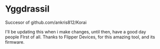 # Yggdrassil
Succesor of github.com/ankris812/Korai

I'll be updating this when i make changes, until then, have a good day people
FIrst of all. Thanks to Flipper Devices, for this amazing tool, and its firmware.
